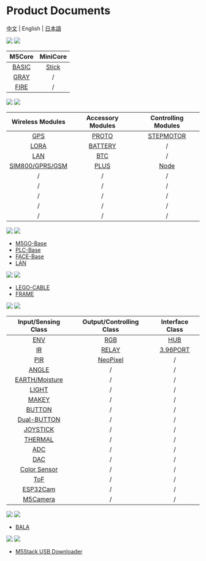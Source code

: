 # Product Documents

[中文](zh_CN/product_documents_zh_CN.md) | English | [日本語](ja/product_documents_ja.md)

<img src='assets/img/product_pics/1.jpg'> <img src='assets/img/product_pics/cores.png'>

| M5Core        | MiniCore      |
| :----------:  |:------------: |
| [BASIC](en/product_documents/m5stack-core/m5core_basic)         | [Stick](en/product_documents/m5stack-core/minicore_stick)         |
| [GRAY](en/product_documents/m5stack-core/m5core_gray)          | /            |
| [FIRE](en/product_documents/m5stack-core/m5core_fire)          | /            |



<img src='assets/img/product_pics/2.jpg'> <img src='assets/img/product_pics/module.png'>

| Wireless Modules      | Accessory Modules  | Controlling Modules   |
| :------------------:  |:------------------:| :--------------------:|
| [GPS](en/product_documents/modules/module_gps) | [PROTO](en/product_documents/modules/module_proto) | [STEPMOTOR](en/product_documents/modules/module_stepmotor)|
| [LORA](en/product_documents/modules/module_lora)                  | [BATTERY](en/product_documents/modules/module_battery)            | /                     |
| [LAN](en/product_documents/modules/module_lan)                   | [BTC](en/product_documents/modules/module_btc)                | /                    |
| [SIM800/GPRS/GSM](en/product_documents/modules/module_sim800)       | [PLUS](en/product_documents/modules/module_plus)                  | [Node](en/product_documents/modules/module_node)                     |
| /                     | /                  | /                     |
| /                     | /                  | /                     |
| /                     | /                  | /                     |
| /                     | /                  | /                     |
| /                     | /                  | /                     |

<img src='assets/img/product_pics/5.jpg'> <img src='assets/img/product_pics/bases.png'>
- [M5GO-Base](en/bases/cables/m5go_base)
- [PLC-Base](en/product_documents/modules/module_plc)
- [FACE-Base](en/product_documents/modules/module_face)
- [LAN](en/bases/lan_base)

<img src='assets/img/product_pics/5.jpg'> <img src='assets/img/product_pics/accessory.png'>

- [LEGO-CABLE](en/product_documents/accessorries/cables/accessory_lego_cable)
- [FRAME](en/product_documents/accessorries/accessory_frame)



<img src='assets/img/product_pics/3.jpg'> <img src='assets/img/product_pics/unit.png'>

| Input/Sensing Class   | Output/Controlling Class  | Interface Class   |
| :-------------------: |:------------------------: | :----------------:|
| [ENV](en/product_documents/units/unit_env)                   | [RGB](en/product_documents/units/unit_rgb)                       | [HUB](en/product_documents/units/unit_hub)               |
| [IR](en/product_documents/units/unit_ir)                    | [RELAY](en/product_documents/units/unit_relay)                         | [3.96PORT](en/product_documents/units/unit_396port)          |
| [PIR](en/product_documents/units/unit_pir)                   | [NeoPixel](en/product_documents/units/unit_neopixel)                         | /                 |
| [ANGLE](en/product_documents/units/unit_angle)                   | /                         | /                  |
| [EARTH/Moisture](en/product_documents/units/unit_moisture)        | /                         | /                 |
| [LIGHT](en/product_documents/units/unit_light)                 | /                         | /                 |
| [MAKEY](en/product_documents/units/unit_makey)                   | /                         | /                 |
| [BUTTON](en/product_documents/units/unit_button)                   | /                         | /                 |
| [Dual-BUTTON](en/product_documents/units/unit_dual_button)                   | /                         | /                 |
| [JOYSTICK](en/product_documents/units/unit_joystick)                   | /                         | /                 |
| [THERMAL](en/product_documents/units/unit_thermal)                   | /                         | /                 |
| [ADC](en/product_documents/units/unit_ADC)                   | /                         | /                 |
| [DAC](en/product_documents/units/unit_DAC)                   | /                         | /                 |
| [Color Sensor](en/product_documents/units/unit_color_sensor)                   | /                         | /                 |
| [ToF](en/product_documents/units/unit_tof)                   | /                         | /                 |
| [ESP32Cam](en/product_documents/units/unit_esp32cam)                   | /                         | /                 |
| [M5Camera](en/product_documents/units/unit_m5camera)                   | /                         | /                 |



<img src='assets/img/product_pics/4.jpg'> <img src='assets/img/product_pics/application.png'>

- [BALA](en/product_documents/applications/application_bala)


<img src='assets/img/product_pics/6.jpg'> <img src='assets/img/product_pics/tool.png'>

- [M5Stack USB Downloader](en/product_documents/tools/tool_usb_downloader)